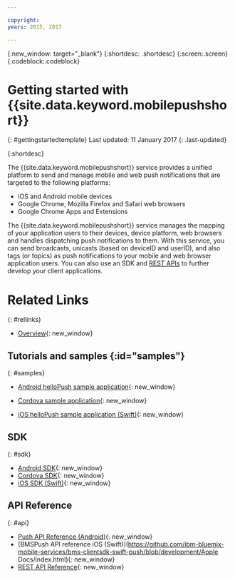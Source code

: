 ```yaml
---

copyright:
years: 2015, 2017

---
```


{:new_window: target="_blank"}
{:shortdesc: .shortdesc}
{:screen:.screen}
{:codeblock:.codeblock}

# Getting started with {{site.data.keyword.mobilepushshort}}
{: #gettingstartedtemplate}
Last updated: 11 January 2017
{: .last-updated}

{:shortdesc}

The {{site.data.keyword.mobilepushshort}} service provides a unified platform to send and manage mobile and web push notifications that are targeted to the following platforms:

- iOS and Android mobile devices
- Google Chrome, Mozilla Firefox and Safari web browsers
- Google Chrome Apps and Extensions

The {{site.data.keyword.mobilepushshort}} service manages the mapping of your application users to their devices, device platform, web browsers and handles dispatching push notifications to them. With this service, you can send broadcasts, unicasts (based on deviceID and userID), and also tags (or topics) as push notifications to your mobile and web browser application users. You can also use an SDK and [REST APIs](https://mobile.{DomainName}/imfpush/) to further develop your client applications.


# Related Links
{: #rellinks}

* [Overview](c_overview_push.html){: new_window}

## Tutorials and samples {:id="samples"}
{: #samples}
* [Android helloPush sample application](https://github.com/ibm-bluemix-mobile-services/bms-samples-android-hellopush/){: new_window}
- [Cordova sample application](https://github.com/ibm-bluemix-mobile-services/bms-samples-cordova-hellopush){: new_window}
* [iOS helloPush sample application (Swift)](https://github.com/ibm-bluemix-mobile-services/bms-samples-swift-hellopush){: new_window}

## SDK
{: #sdk}
* [Android SDK](https://github.com/ibm-bluemix-mobile-services/bms-clientsdk-android-push){: new_window}
* [Cordova SDK](https://github.com/ibm-bluemix-mobile-services/bms-clientsdk-cordova-plugin-push){: new_window}
* [iOS SDK (Swift)](https://codeload.github.com/ibm-bluemix-mobile-services/bms-clientsdk-swift-push/zip/master){: new_window}

## API Reference
{: #api}
* [Push API Reference (Android)](https://classicdocs.ng.bluemix.net/docs/api/content/api/mobilefirst/android/push-api-doc/overview-summary.html){: new_window}
* [BMSPush API reference iOS (Swift)](https://github.com/ibm-bluemix-mobile-services/bms-clientsdk-swift-push/blob/development/Apple Docs/index.html){: new_window}
* [REST API Reference](https://mobile.{DomainName}/imfpush/){: new_window}
